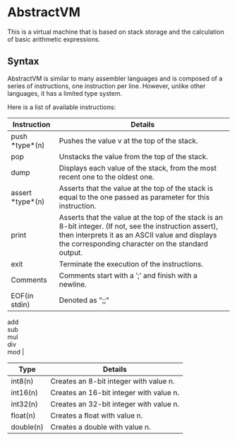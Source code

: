 # AbstractVM #

This is a virtual machine that is based on stack storage and the calculation of basic arithmetic expressions.

## Syntax ##

AbstractVM is similar to many assembler languages and is composed of a series of instructions, one instruction per line. However, unlike other languages, it has a limited type system.

Here is a list of available instructions:

Instruction         | Details
--------------------|-----------
push \*type\*(n)    | Pushes the value v at the top of the stack.
pop                 | Unstacks the value from the top of the stack.
dump                | Displays each value of the stack, from the most recent one to the oldest one.
assert \*type\*(n)  | Asserts that the value at the top of the stack is equal to the one passed as parameter for this instruction.
print               | Asserts that the value at the top of the stack is an 8-bit integer. (If not, see the instruction assert), then interprets it as an ASCII value and displays the corresponding character on the standard output.
exit                | Terminate the execution of the instructions.
Comments            | Comments start with a ’;’ and finish with a newline.
EOF(in stdin)       | Denoted as ";;"
add                  
sub                  
mul                  
div                  
mod                 | 

Type      | Details 
----------|--------------------
int8(n)   | Creates an 8-bit integer with value n.
int16(n)  | Creates an 16-bit integer with value n.
int32(n)  | Creates an 32-bit integer with value n.
float(n)  | Creates a float with value n.
double(n) | Creates a double with value n.
